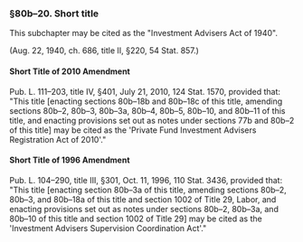 ### §80b–20. Short title ###

This subchapter may be cited as the "Investment Advisers Act of 1940".

(Aug. 22, 1940, ch. 686, title II, §220, 54 Stat. 857.)

#### Short Title of 2010 Amendment ####

Pub. L. 111–203, title IV, §401, July 21, 2010, 124 Stat. 1570, provided that: "This title [enacting sections 80b–18b and 80b–18c of this title, amending sections 80b–2, 80b–3, 80b–3a, 80b–4, 80b–5, 80b–10, and 80b–11 of this title, and enacting provisions set out as notes under sections 77b and 80b–2 of this title] may be cited as the 'Private Fund Investment Advisers Registration Act of 2010'."

#### Short Title of 1996 Amendment ####

Pub. L. 104–290, title III, §301, Oct. 11, 1996, 110 Stat. 3436, provided that: "This title [enacting section 80b–3a of this title, amending sections 80b–2, 80b–3, and 80b–18a of this title and section 1002 of Title 29, Labor, and enacting provisions set out as notes under sections 80b–2, 80b–3a, and 80b–10 of this title and section 1002 of Title 29] may be cited as the 'Investment Advisers Supervision Coordination Act'."